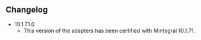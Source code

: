 ## Changelog
  * 10.1.71.0
    * This version of the adapters has been certified with Mintegral 10.1.71.
